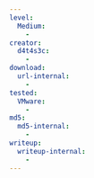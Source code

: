 ```yaml
---
level:
  Medium:
    -
creator:
  d4t4s3c:
    -
download:
  url-internal:
    -
tested:
  VMware:
    -
md5:
  md5-internal:
    -
writeup:
  writeup-internal:
    -
---
```

